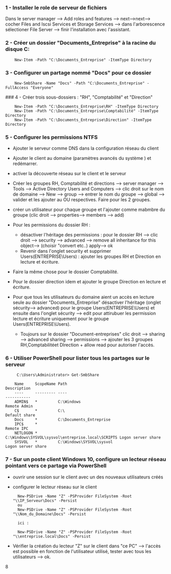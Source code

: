 ### 1 - Installer le role de serveur de fichiers

Dans le server manager --> Add roles and features --> next-->next--> 
cocher Files and Iscsi Services et Storage Services --> dans l'arborescence sélectioner  File Server -->  finir l'installation avec l'assistant.

### 2 - Créer un dossier "Documents_Entreprise" à la racine du disque C:

        New-Item -Path "C:\Documents_Entreprise" -ItemType Directory

### 3 - Configurer un partage nommé "Docs" pour ce dossier

        New-SmbShare -Name "Docs" -Path "C:\Documents_Entreprise" -FullAccess "Everyone"

### 4 - Créer trois sous-dossiers : "RH", "Comptabilité" et "Direction"

        New-Item -Path "C:\Documents_Entreprise\RH" -ItemType Directory
        New-Item -Path "C:\Documents_Entreprise\Comptabilité" -ItemType Directory
        New-Item -Path "C:\Documents_Entreprise\Direction" -ItemType Directory


### 5 - Configurer les permissions NTFS


- Ajouter le serveur comme DNS dans la configuration réseau du client
- Ajouter le client au domaine (paramètres avancés du système ) et redémarrer.
- activer la découverte réseau sur le client et le serveur
- Créer les groupes RH, Comptabilité et directions --> server manager --> Tools -->
Active Directory Users and Computers --> clic droit sur le nom de domaine --> New --> group --> entrer le nom du groupe --> global --> valider et les ajouter au OU respectives. Faire pour les 2 groupes.
- créer un utilisateur pour chaque groupe et l'ajouter comme mabmbre du groupe (clic droit --> properties--> members --> add)


- Pour les permissions du dossier RH :

  - désactiver l'héritage des permissions : pour le dossier RH --> clic droit --> security --> advanced --> remove all inheritance for this object--> (choisir "convert etc..) apply--> ok
  - Revenir dans l'onglet security et supprimer Users(ENTREPRISE\Users) : ajouter les groupes RH et Direction en lecture et écriture.

- Faire la même chose pour le dossier Comptabilité.

- Pour le dossier direction idem et ajouter le groupe Direction en lecture et écriture.

- Pour que tous les utilisateurs du domaine aient un accès en lecture seule au dossier "Documents_Entreprise" désactiver l'héritage (onglet sécurity--> advanced) pour le groupe Users(ENTREPRISE\Users) et ensuite dans l'onglet sécurity --> edit pour attirubuer les permission lecture et écriture uniquement pour le groupe Users(ENTREPRISE\Users).
    - Toujours sur le dossier "Document-entreprises" clic droit --> sharing --> advanced sharing --> permissions --> ajouter les 3 groupes RH,Comptabilitéet DIrection + allow read pour autoriser l'accès.






### 6 - Utiliser PowerShell pour lister tous les partages sur le serveur

         C:\Users\Administrator> Get-SmbShare

        Name     ScopeName Path                                              Description
        ----     --------- ----                                              -----------
        ADMIN$   *         C:\Windows                                        Remote Admin
        C$       *         C:\                                               Default share
        Docs     *         C:\Documents_Entreprise
        IPC$     *                                                           Remote IPC
        NETLOGON *         C:\Windows\SYSVOL\sysvol\entreprise.local\SCRIPTS Logon server share
        SYSVOL   *         C:\Windows\SYSVOL\sysvol                          Logon server share

### 7 - Sur un poste client Windows 10, configure un lecteur réseau pointant vers ce partage via PowerShell

    
- ouvrir une session sur le client avec un des nouveaux utilisateurs créés

- configurer le lecteur réseau sur le client

        New-PSDrive -Name "Z" -PSProvider FileSystem -Root "\\IP_Serveur\Docs" -Persist
        ou
        New-PSDrive -Name "Z" -PSProvider FileSystem -Root "\\Nom_du_Domaine\Docs" -Persist

        ici : 

        New-PSDrive -Name "Z" -PSProvider FileSystem -Root "\\entreprise.local\Docs" -Persist



- Vérifier la création du lecteur "Z" sur le client dans "ce PC" --> l'accès est possible en fonction de l'utilisateur utilisé, tester avec tous les utilisateurs --> ok.






8



